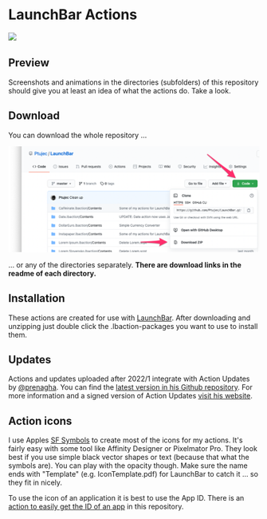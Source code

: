 # LaunchBar Actions

<img src="header.png" width="640"/> 

## Preview
Screenshots and animations in the directories  (subfolders) of this repository should give you at least an idea of what the actions do. Take a look.

## Download 
You can download the whole repository …

<img src="download.png" width="640"/> 

… or any of the directories separately. **There are download links in the readme of each directory.**  


## Installation
These actions are created for use with [LaunchBar](http://www.obdev.at/products/launchbar/). After downloading and unzipping just double click the .lbaction-packages you want to use to install them.  

## Updates

Actions and updates uploaded after 2022/1 integrate with Action Updates by [@prenagha](https://github.com/prenagha). You can find the [latest version in his Github repository](https://github.com/prenagha/launchbar). For more information and a signed version of Action Updates [visit his website](https://renaghan.com/launchbar/action-updates/).

## Action icons
I use Apples [SF Symbols](https://developer.apple.com/sf-symbols/) to create most of the icons for my actions. It's fairly easy with some tool like Affinity Designer or Pixelmator Pro. They look best if you use simple black vector shapes or text (because that what the symbols are). You can play with the opacity though. Make sure the name ends with "Template" (e.g. IconTemplate.pdf) for LaunchBar to catch it … so they fit in nicely.

To use the icon of an application it is best to use the App ID. There is an [action to easily get the ID of an app](https://github.com/Ptujec/LaunchBar/tree/master/Get-App-ID) in this repository.

